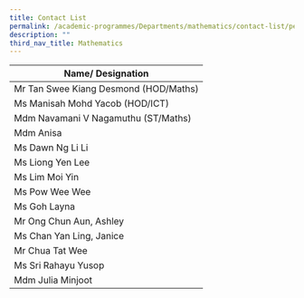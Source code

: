 ```yaml
---
title: Contact List
permalink: /academic-programmes/Departments/mathematics/contact-list/permalink
description: ""
third_nav_title: Mathematics
---
```


| Name/ Designation |
|---|
| Mr Tan Swee Kiang Desmond (HOD/Maths) |
| Ms Manisah Mohd Yacob (HOD/ICT) |
| Mdm Navamani V Nagamuthu (ST/Maths) |
| Mdm Anisa |
| Ms Dawn Ng Li Li |
| Ms Liong Yen Lee |
| Ms Lim Moi Yin |
| Ms Pow Wee Wee |
| Ms Goh Layna |
| Mr Ong Chun Aun, Ashley |
| Ms Chan Yan Ling, Janice |
| Mr Chua Tat Wee |
| Ms Sri Rahayu Yusop |
| Mdm Julia Minjoot |